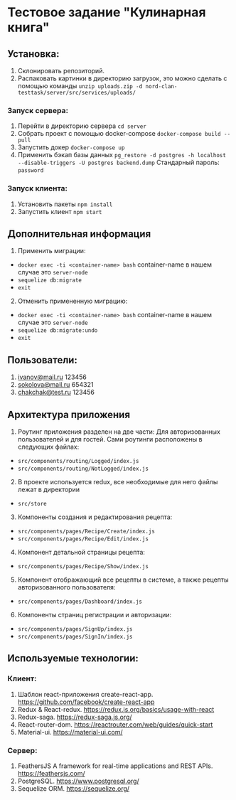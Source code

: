 # Тестовое задание "Кулинарная книга"

## Установка: 

1. Склонировать репозиторий. 
2. Распаковать картинки в директорию загрузок, это можно сделать с помощью команды 
  ```unzip uploads.zip -d nord-clan-testtask/server/src/services/uploads/```

### Запуск сервера:

1. Перейти в директорию сервера
  ```cd server```
2. Собрать проект с помощью docker-compose
  ```docker-compose build --pull```
3. Запустить докер
  ```docker-compose up```
4. Применить бэкап базы данных
  ```pg_restore -d postgres -h localhost --disable-triggers -U postgres backend.dump```
  Стандарный пароль: ```password```

### Запуск клиента:

1. Установить пакеты
  ```npm install```
2. Запустить клиент
  ```npm start```
  
## Дополнительная информация

1. Применить миграции:
  - ``` docker exec -ti <container-name> bash ``` container-name в нашем случае это ```server-node```
  - ``` sequelize db:migrate ```
  - ``` exit ```
2. Отменить примененную миграцию:
  - ``` docker exec -ti <container-name> bash ``` container-name в нашем случае это ```server-node```
  - ``` sequelize db:migrate:undo ```
  - ``` exit ```
  
## Пользователи:

1. ivanov@mail.ru 123456
2. sokolova@mail.ru 654321
3. chakchak@test.ru 123456

## Архитектура приложения

1. Роутинг приложения разделен на две части: Для авторизованных пользователей и для гостей. Сами роутинги расположены в следующих файлах:
  - `src/components/routing/Logged/index.js`
  - `src/components/routing/NotLogged/index.js`

2. В проекте используется redux, все необходимые для него файлы лежат в директории
  - `src/store`

3. Компоненты создания и редактирования рецепта:
  - `src/components/pages/Recipe/Create/index.js`
  - `src/components/pages/Recipe/Edit/index.js`
  
4. Компонент детальной страницы рецепта:
  - `src/components/pages/Recipe/Show/index.js`
  
5. Компонент отображающий все рецепты в системе, а также рецепты авторизованного пользователя:
  - `src/components/pages/Dashboard/index.js`
 
6. Компоненты страниц регистрации и авторизации:
  - `src/components/pages/SignUp/index.js`
  - `src/components/pages/SignIn/index.js`
  
## Используемые технологии:

### Клиент:

1. Шаблон react-приложения create-react-app. https://github.com/facebook/create-react-app
2. Redux & React-redux. https://redux.js.org/basics/usage-with-react
3. Redux-saga. https://redux-saga.js.org/
4. React-router-dom. https://reactrouter.com/web/guides/quick-start
5. Material-ui. https://material-ui.com/

### Сервер:

1. FeathersJS A framework for real-time applications and REST APIs. https://feathersjs.com/
2. PostgreSQL. https://www.postgresql.org/
3. Sequelize ORM. https://sequelize.org/

